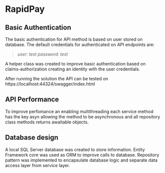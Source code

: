 # RapidPay

## Basic Authentication

The basic authentication for API method is based on user stored on database. 
The default credentials for authenticated on API endpoints are:
>*user: test*
>*password: test*

A helper class was created to improve basic authentication based on claims-authorization
creating an identity with the user credentials.

After running the solution the API can be tested on https://localhost:44324/swagger/index.html

## API Performance

To improve perfomance an enabling multithreading each service method has the key asyn allowing
the method to be asynchronous and all repository class methods returns awaitable objects.

## Database design

A local SQL Server database was created to store information. Entity Framework core was used 
as ORM to improve calls to database. Repository pattern was implemented to encapsulate 
database logic and separate data access layer from service layer.


